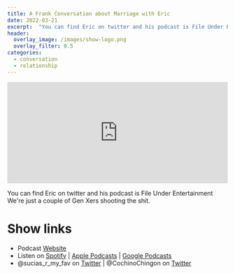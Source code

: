 ```yaml
---
title: A Frank Conversation about Marriage with Eric
date: 2022-03-21
excerpt:  "You can find Eric on twitter and his podcast is File Under Entertainment We're just a couple of Gen Xers shooting the shit"
header:
  overlay_image: /images/show-logo.png
  overlay_filter: 0.5
categories: 
  - conversation
  - relationship
---
```

<iframe src='https://open.spotify.com/embed/episode/0YLTwiYW5kxEtEArJbWNRQ' width='100%' height='232' frameborder='0' allowtransparency='true' allow='encrypted-media'></iframe>

You can find Eric on twitter and his podcast is File Under Entertainment We're just a couple of Gen Xers shooting the shit.

# Show links

* Podcast [Website](https://sucias.xyz)<a href='https://sucias.xyz'><i class='fas fa-link'></i></a>
* Listen on [Spotify](https://open.spotify.com/show/3XjoipCU3QzeIaQAAQpBdW)<a href='https://open.spotify.com/show/3XjoipCU3QzeIaQAAQpBdW'><i class='fab fa-spotify'></i></a> | [Apple Podcasts](https://podcasts.apple.com/us/podcast/sucias-are-my-favorite/id1548173787)<i class='fas fa-podcast'></i> | [Google Podcasts](https://podcasts.google.com/feed/aHR0cHM6Ly9hbmNob3IuZm0vcy80MjI0YzYzYy9wb2RjYXN0L3Jzcw)<a href='https://podcasts.google.com/feed/aHR0cHM6Ly9hbmNob3IuZm0vcy80MjI0YzYzYy9wb2RjYXN0L3Jzcw'><i class='fab fa-google-play'></i></a>
* @sucias_r_my_fav on [Twitter](https://twitter.com/sucias_r_my_fav)<a href='https://twitter.com/sucias_r_my_fav'><i class='fab fa-twitter'></i></a> | @CochinoChingon on [Twitter](https://twitter.com/cochinochingon)<a href='https://twitter.com/cochinochingon'><i class='fab fa-twitter'></i></a>
